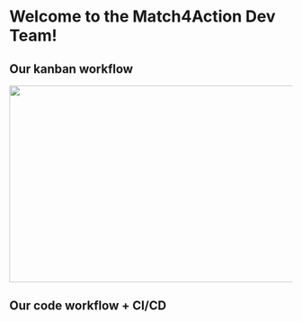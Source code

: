 # Welcome to the Match4Action Dev Team!

## Our kanban workflow
<img src="./diagrams/kanban.jpg" width="800" height="350">

## Our code workflow + CI/CD

